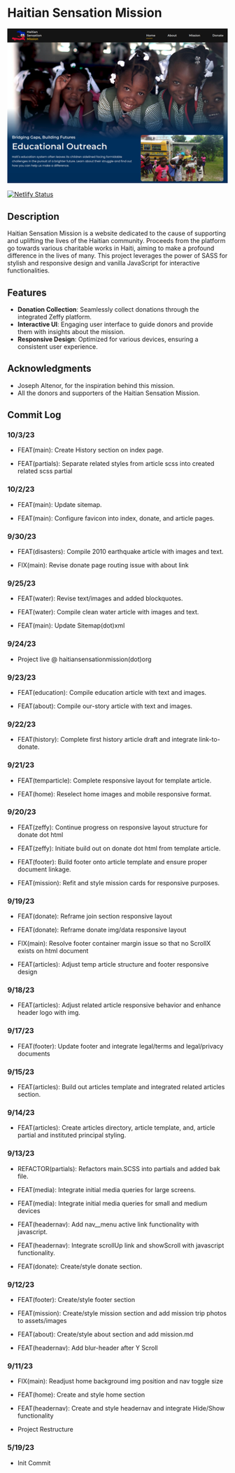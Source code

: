 # Haitian Sensation Mission

![Project Screenshot](dist/assets/images/hsmission__project-screenshot.png)

[![Netlify Status](https://api.netlify.com/api/v1/badges/18c1a6f1-aab2-4bd4-a549-5da430a227a6/deploy-status)](https://app.netlify.com/sites/hsmission/deploys)

## Description

Haitian Sensation Mission is a website dedicated to the cause of supporting and uplifting the lives of the Haitian community. Proceeds from the platform go towards various charitable works in Haiti, aiming to make a profound difference in the lives of many. This project leverages the power of SASS for stylish and responsive design and vanilla JavaScript for interactive functionalities.

## Features

- **Donation Collection**: Seamlessly collect donations through the integrated Zeffy platform.
- **Interactive UI**: Engaging user interface to guide donors and provide them with insights about the mission.
- **Responsive Design**: Optimized for various devices, ensuring a consistent user experience.

## Acknowledgments

- Joseph Altenor, for the inspiration behind this mission.
- All the donors and supporters of the Haitian Sensation Mission.

## Commit Log

### 10/3/23

- FEAT(main): Create History section on index page.

- FEAT(partials): Separate related styles from article scss into created related scss partial

### 10/2/23

- FEAT(main): Update sitemap.

- FEAT(main): Configure favicon into index, donate, and article pages.

### 9/30/23

- FEAT(disasters): Compile 2010 earthquake article with images and text.

- FIX(main): Revise donate page routing issue with about link

### 9/25/23

- FEAT(water): Revise text/images and added blockquotes.

- FEAT(water): Compile clean water article with images and text.

- FEAT(main): Update Sitemap(dot)xml

### 9/24/23

- Project live @ haitiansensationmission(dot)org

### 9/23/23

- FEAT(education): Compile education article with text and images.

- FEAT(about): Compile our-story article with text and images.

### 9/22/23

- FEAT(history): Complete first history article draft and integrate link-to-donate.

### 9/21/23

- FEAT(temparticle): Complete responsive layout for template article.

- FEAT(home): Reselect home images and mobile responsive format.

### 9/20/23

- FEAT(zeffy): Continue progress on responsive layout structure for donate dot html

- FEAT(zeffy): Initiate build out on donate dot html from template article.

- FEAT(footer): Build footer onto article template and ensure proper document linkage.

- FEAT(mission): Refit and style mission cards for responsive purposes.

### 9/19/23

- FEAT(donate): Reframe join section responsive layout

- FEAT(donate): Reframe donate img/data responsive layout

- FIX(main): Resolve footer container margin issue so that no ScrollX exists on html document

- FEAT(articles): Adjust temp article structure and footer responsive design

### 9/18/23

- FEAT(articles): Adjust related article responsive behavior and enhance header logo with img.

### 9/17/23

- FEAT(footer): Update footer and integrate legal/terms and legal/privacy documents

### 9/15/23

- FEAT(articles): Build out articles template and integrated related articles section.

### 9/14/23

- FEAT(articles): Create articles directory, article template, and, article partial and instituted principal styling.

### 9/13/23

- REFACTOR(partials): Refactors main.SCSS into partials and added bak file.

- FEAT(media): Integrate initial media queries for large screens.

- FEAT(media): Integrate initial media queries for small and medium devices

- FEAT(headernav): Add nav__menu active link functionality with javascript.

- FEAT(headernav): Integrate scrollUp link and showScroll with javascript functionality.

- FEAT(donate): Create/style donate section.

### 9/12/23

- FEAT(footer): Create/style footer section

- FEAT(mission): Create/style mission section and add mission trip photos to assets/images

- FEAT(about): Create/style about section and add mission.md

- FEAT(headernav): Add blur-header after Y Scroll

### 9/11/23

- FIX(main): Readjust home background img position and nav toggle size

- FEAT(home): Create and style home section

- FEAT(headernav): Create and style headernav and integrate Hide/Show functionality

- Project Restructure

### 5/19/23

- Init Commit
